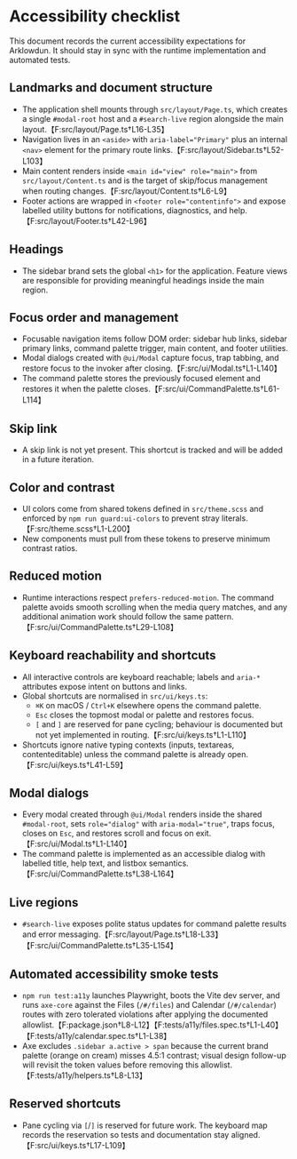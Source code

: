 # Accessibility checklist

This document records the current accessibility expectations for Arklowdun. It should stay in sync with the runtime implementation and automated tests.

## Landmarks and document structure

- The application shell mounts through `src/layout/Page.ts`, which creates a single `#modal-root` host and a `#search-live` region alongside the main layout.【F:src/layout/Page.ts†L16-L35】
- Navigation lives in an `<aside>` with `aria-label="Primary"` plus an internal `<nav>` element for the primary route links.【F:src/layout/Sidebar.ts†L52-L103】
- Main content renders inside `<main id="view" role="main">` from `src/layout/Content.ts` and is the target of skip/focus management when routing changes.【F:src/layout/Content.ts†L6-L9】
- Footer actions are wrapped in `<footer role="contentinfo">` and expose labelled utility buttons for notifications, diagnostics, and help.【F:src/layout/Footer.ts†L42-L96】

## Headings

- The sidebar brand sets the global `<h1>` for the application. Feature views are responsible for providing meaningful headings inside the main region.

## Focus order and management

- Focusable navigation items follow DOM order: sidebar hub links, sidebar primary links, command palette trigger, main content, and footer utilities.
- Modal dialogs created with `@ui/Modal` capture focus, trap tabbing, and restore focus to the invoker after closing.【F:src/ui/Modal.ts†L1-L140】
- The command palette stores the previously focused element and restores it when the palette closes.【F:src/ui/CommandPalette.ts†L61-L114】

## Skip link

- A skip link is not yet present. This shortcut is tracked and will be added in a future iteration.

## Color and contrast

- UI colors come from shared tokens defined in `src/theme.scss` and enforced by `npm run guard:ui-colors` to prevent stray literals.【F:src/theme.scss†L1-L200】
- New components must pull from these tokens to preserve minimum contrast ratios.

## Reduced motion

- Runtime interactions respect `prefers-reduced-motion`. The command palette avoids smooth scrolling when the media query matches, and any additional animation work should follow the same pattern.【F:src/ui/CommandPalette.ts†L29-L108】

## Keyboard reachability and shortcuts

- All interactive controls are keyboard reachable; labels and `aria-*` attributes expose intent on buttons and links.
- Global shortcuts are normalised in `src/ui/keys.ts`:
  - `⌘K` on macOS / `Ctrl+K` elsewhere opens the command palette.
  - `Esc` closes the topmost modal or palette and restores focus.
  - `[` and `]` are reserved for pane cycling; behaviour is documented but not yet implemented in routing.【F:src/ui/keys.ts†L1-L110】
- Shortcuts ignore native typing contexts (inputs, textareas, contenteditable) unless the command palette is already open.【F:src/ui/keys.ts†L41-L59】

## Modal dialogs

- Every modal created through `@ui/Modal` renders inside the shared `#modal-root`, sets `role="dialog"` with `aria-modal="true"`, traps focus, closes on `Esc`, and restores scroll and focus on exit.【F:src/ui/Modal.ts†L1-L140】
- The command palette is implemented as an accessible dialog with labelled title, help text, and listbox semantics.【F:src/ui/CommandPalette.ts†L38-L164】

## Live regions

- `#search-live` exposes polite status updates for command palette results and error messaging.【F:src/layout/Page.ts†L18-L33】【F:src/ui/CommandPalette.ts†L35-L154】

## Automated accessibility smoke tests

- `npm run test:a11y` launches Playwright, boots the Vite dev server, and runs `axe-core` against the Files (`/#/files`) and Calendar (`/#/calendar`) routes with zero tolerated violations after applying the documented allowlist.【F:package.json†L8-L12】【F:tests/a11y/files.spec.ts†L1-L40】【F:tests/a11y/calendar.spec.ts†L1-L38】
- Axe excludes `.sidebar a.active > span` because the current brand palette (orange on cream) misses 4.5:1 contrast; visual design follow-up will revisit the token values before removing this allowlist.【F:tests/a11y/helpers.ts†L8-L13】

## Reserved shortcuts

- Pane cycling via `[`/`]` is reserved for future work. The keyboard map records the reservation so tests and documentation stay aligned.【F:src/ui/keys.ts†L17-L109】
